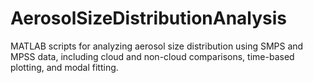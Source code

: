 # AerosolSizeDistributionAnalysis
MATLAB scripts for analyzing aerosol size distribution using SMPS and MPSS data, including cloud and non-cloud comparisons, time-based plotting, and modal fitting.
